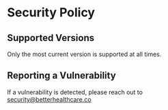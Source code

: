 # Security Policy

## Supported Versions

Only the most current version is supported at all times.


## Reporting a Vulnerability

If a vulnerability is detected, please reach out to security@betterhealthcare.co
